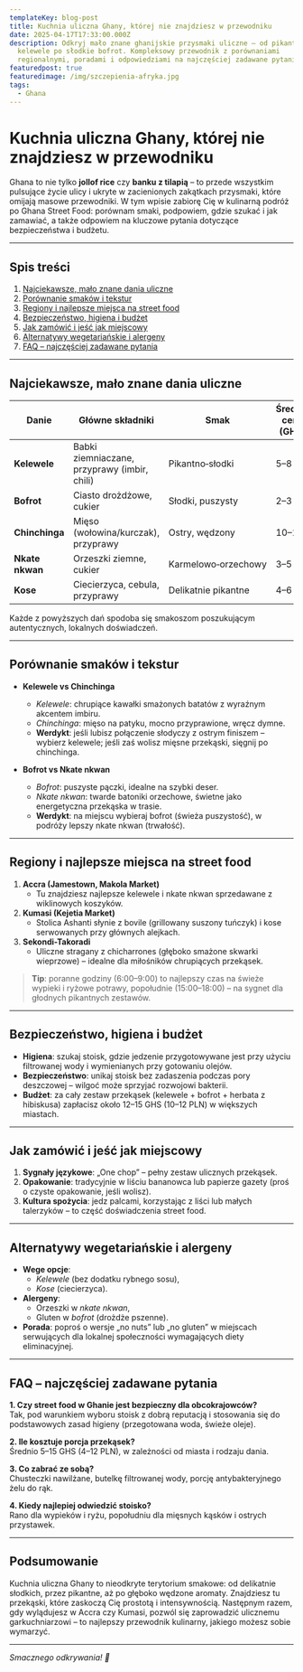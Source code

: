 ```yaml
---
templateKey: blog-post
title: Kuchnia uliczna Ghany, której nie znajdziesz w przewodniku
date: 2025-04-17T17:33:00.000Z
description: Odkryj mało znane ghanijskie przysmaki uliczne – od pikantnych
  kelewele po słodkie bofrot. Kompleksowy przewodnik z porównaniami
  regionalnymi, poradami i odpowiedziami na najczęściej zadawane pytania.
featuredpost: true
featuredimage: /img/szczepienia-afryka.jpg
tags:
  - Ghana
---
```

# Kuchnia uliczna Ghany, której nie znajdziesz w przewodniku

Ghana to nie tylko **jollof rice** czy **banku z tilapią** – to przede wszystkim pulsujące życie ulicy i ukryte w zacienionych zakątkach przysmaki, które omijają masowe przewodniki. W tym wpisie zabiorę Cię w kulinarną podróż po Ghana Street Food: porównam smaki, podpowiem, gdzie szukać i jak zamawiać, a także odpowiem na kluczowe pytania dotyczące bezpieczeństwa i budżetu.  

---

## Spis treści

1. [Najciekawsze, mało znane dania uliczne](#najciekawsze-mało-znane-dania-uliczne)  
2. [Porównanie smaków i tekstur](#porównanie-smaków-i-tekstur)  
3. [Regiony i najlepsze miejsca na street food](#regiony-i-najlepsze-miejsca-na-street-food)  
4. [Bezpieczeństwo, higiena i budżet](#bezpieczeństwo-higiena-i-budżet)  
5. [Jak zamówić i jeść jak miejscowy](#jak-zamówić-i-jeść-jak-miejscowy)  
6. [Alternatywy wegetariańskie i alergeny](#alternatywy-wegetariańskie-i-alergeny)  
7. [FAQ – najczęściej zadawane pytania](#faq–najczęściej-zadawane-pytania)  

---

## Najciekawsze, mało znane dania uliczne

| Danie        | Główne składniki             | Smak         | Średnia cena (GHS) | Region     |
|--------------|------------------------------|--------------|--------------------|------------|
| **Kelewele** | Babki ziemniaczane, przyprawy (imbir, chili) | Pikantno‑słodki | 5–8                | Accra, Kumasi |
| **Bofrot**   | Ciasto drożdżowe, cukier     | Słodki, puszysty | 2–3                | Cała Ghana |
| **Chinchinga** | Mięso (wołowina/kurczak), przyprawy | Ostry, wędzony   | 10–12              | Wschodnia, Centralna |
| **Nkate nkwan** | Orzeszki ziemne, cukier   | Karmelowo‑orzechowy | 3–5                | Accra, Sekondi |
| **Kose**     | Ciecierzyca, cebula, przyprawy | Delikatnie pikantne | 4–6                | Cała Ghana |

Każde z powyższych dań spodoba się smakoszom poszukującym autentycznych, lokalnych doświadczeń.

---

## Porównanie smaków i tekstur

- **Kelewele vs Chinchinga**  
  - *Kelewele*: chrupiące kawałki smażonych batatów z wyraźnym akcentem imbiru.  
  - *Chinchinga*: mięso na patyku, mocno przyprawione, wręcz dymne.  
  - **Werdykt**: jeśli lubisz połączenie słodyczy z ostrym finiszem – wybierz kelewele; jeśli zaś wolisz mięsne przekąski, sięgnij po chinchinga.

- **Bofrot vs Nkate nkwan**  
  - *Bofrot*: puszyste pączki, idealne na szybki deser.  
  - *Nkate nkwan*: twarde batoniki orzechowe, świetne jako energetyczna przekąska w trasie.  
  - **Werdykt**: na miejscu wybieraj bofrot (świeża puszystość), w podróży lepszy nkate nkwan (trwałość).

---

## Regiony i najlepsze miejsca na street food

1. **Accra (Jamestown, Makola Market)**  
   - Tu znajdziesz najlepsze kelewele i nkate nkwan sprzedawane z wiklinowych koszyków.  
2. **Kumasi (Kejetia Market)**  
   - Stolica Ashanti słynie z bovile (grillowany suszony tuńczyk) i kose serwowanych przy głównych alejkach.  
3. **Sekondi-Takoradi**  
   - Uliczne stragany z chicharrones (głęboko smażone skwarki wieprzowe) – idealne dla miłośników chrupiących przekąsek.  

> **Tip**: poranne godziny (6:00–9:00) to najlepszy czas na świeże wypieki i ryżowe potrawy, popołudnie (15:00–18:00) – na sygnet dla głodnych pikantnych zestawów.

---

## Bezpieczeństwo, higiena i budżet

- **Higiena**: szukaj stoisk, gdzie jedzenie przygotowywane jest przy użyciu filtrowanej wody i wymienianych przy gotowaniu olejów.  
- **Bezpieczeństwo**: unikaj stoisk bez zadaszenia podczas pory deszczowej – wilgoć może sprzyjać rozwojowi bakterii.  
- **Budżet**: za cały zestaw przekąsek (kelewele + bofrot + herbata z hibiskusa) zapłacisz około 12–15 GHS (10–12 PLN) w większych miastach.

---

## Jak zamówić i jeść jak miejscowy

1. **Sygnały językowe**: „One chop” – pełny zestaw ulicznych przekąsek.  
2. **Opakowanie**: tradycyjnie w liściu bananowca lub papierze gazety (proś o czyste opakowanie, jeśli wolisz).  
3. **Kultura spożycia**: jedz palcami, korzystając z liści lub małych talerzyków – to część doświadczenia street food.

---

## Alternatywy wegetariańskie i alergeny

- **Wege opcje**:  
  - *Kelewele* (bez dodatku rybnego sosu),  
  - *Kose* (ciecierzyca).  
- **Alergeny**:  
  - Orzeszki w *nkate nkwan*,  
  - Gluten w *bofrot* (drożdże pszenne).  
- **Porada**: poproś o wersje „no nuts” lub „no gluten” w miejscach serwujących dla lokalnej społeczności wymagających diety eliminacyjnej.

---

## FAQ – najczęściej zadawane pytania

**1. Czy street food w Ghanie jest bezpieczny dla obcokrajowców?**  
Tak, pod warunkiem wyboru stoisk z dobrą reputacją i stosowania się do podstawowych zasad higieny (przegotowana woda, świeże oleje).

**2. Ile kosztuje porcja przekąsek?**  
Średnio 5–15 GHS (4–12 PLN), w zależności od miasta i rodzaju dania.

**3. Co zabrać ze sobą?**  
Chusteczki nawilżane, butelkę filtrowanej wody, porcję antybakteryjnego żelu do rąk.

**4. Kiedy najlepiej odwiedzić stoisko?**  
Rano dla wypieków i ryżu, popołudniu dla mięsnych kąsków i ostrych przystawek.

---

## Podsumowanie

Kuchnia uliczna Ghany to nieodkryte terytorium smakowe: od delikatnie słodkich, przez pikantne, aż po głęboko wędzone aromaty. Znajdziesz tu przekąski, które zaskoczą Cię prostotą i intensywnością. Następnym razem, gdy wylądujesz w Accra czy Kumasi, pozwól się zaprowadzić ulicznemu garkuchniarzowi – to najlepszy przewodnik kulinarny, jakiego możesz sobie wymarzyć.  

---

*Smacznego odkrywania! 🍴*  
